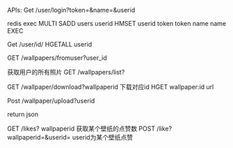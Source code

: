 APIs:
Get /user/login?token=&name=&userid

redis exec
MULTI
SADD users userid
HMSET userid token token name name
EXEC

Get /user/id/
HGETALL userid

GET /wallpapers/fromuser?user_id

获取用户的所有照片
GET /wallpapers/list?

GET /wallpaper/download?wallpaperid
下载对应id
HGET wallpaper:id url

Post /wallpaper/upload?userid


return json 

GET /likes? wallpaperid 
获取某个壁纸的点赞数
POST /like?wallpaperid=&userid=
userid为某个壁纸点赞

